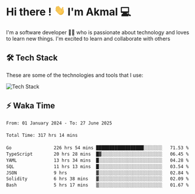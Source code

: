 # Hi there ! <img src="https://github.com/ABSphreak/ABSphreak/blob/master/gifs/Hi.gif" width="30"> I'm Akmal  💻

I'm a software developer 👨‍💻 who is passionate about technology and loves to learn new things. I'm excited to learn and collaborate with others

## 🛠️ Tech Stack

These are some of the technologies and tools that I use:

![Tech Stack](https://skillicons.dev/icons?i=typescript,nodejs,javascript,express,nest,sequelize,go,rabbitmq,python,solidity,react,vue,next,nuxtjs,webpack,vite,tailwindcss,bootstrap,css,scss,html,vercel,firebase,heroku,netlify,docker,postgresql,mongodb,redis,mysql,graphql,git,github,gitlab,vscode,figma,postman,pytorch,tensorflow,bash)

## ⚡ Waka Time
<!--START_SECTION:waka-->

```txt
From: 01 January 2024 - To: 27 June 2025

Total Time: 317 hrs 14 mins

Go                226 hrs 54 mins ██████████████████░░░░░░░   71.53 %
TypeScript        20 hrs 28 mins  █▓░░░░░░░░░░░░░░░░░░░░░░░   06.45 %
YAML              13 hrs 34 mins  █░░░░░░░░░░░░░░░░░░░░░░░░   04.28 %
SQL               11 hrs 13 mins  █░░░░░░░░░░░░░░░░░░░░░░░░   03.54 %
JSON              9 hrs           ▓░░░░░░░░░░░░░░░░░░░░░░░░   02.84 %
Solidity          6 hrs 38 mins   ▓░░░░░░░░░░░░░░░░░░░░░░░░   02.09 %
Bash              5 hrs 17 mins   ▒░░░░░░░░░░░░░░░░░░░░░░░░   01.67 %
```

<!--END_SECTION:waka-->


